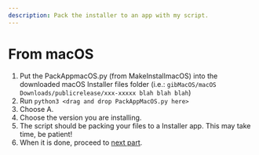 ```yaml
---
description: Pack the installer to an app with my script.
---
```


# From macOS

1. Put the PackAppmacOS.py \(from MakeInstallmacOS\) into the downloaded macOS Installer files folder \(i.e.: `gibMacOS/macOS Downloads/publicrelease/xxx-xxxxx blah blah blah`\)
2. Run `python3 <drag and drop PackAppMacOS.py here>`
3. Choose A.
4. Choose the version you are installing.
5. The script should be packing your files to a Installer app. This may take time, be patient!
6. When it is done, proceed to [next part](../offline-part-3/macos.md).

